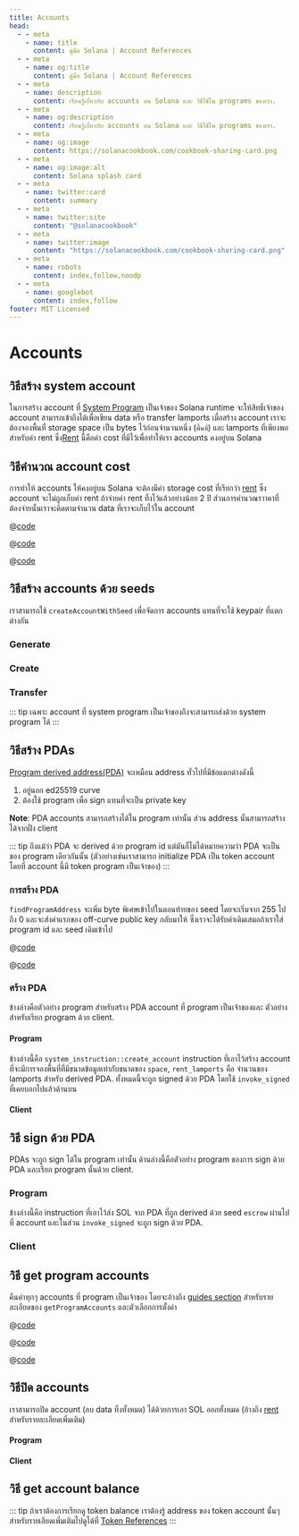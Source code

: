 ```yaml
---
title: Accounts
head:
  - - meta
    - name: title
      content: คู่มือ Solana | Account References
  - - meta
    - name: og:title
      content: คู่มือ Solana | Account References
  - - meta
    - name: description
      content: เรียนรู้เกี่ยวกับ accounts บน Solana และ วิธีใช้ใน programs ของเรา.
  - - meta
    - name: og:description
      content: เรียนรู้เกี่ยวกับ accounts บน Solana และ วิธีใช้ใน programs ของเรา.
  - - meta
    - name: og:image
      content: https://solanacookbook.com/cookbook-sharing-card.png
  - - meta
    - name: og:image:alt
      content: Solana splash card
  - - meta
    - name: twitter:card
      content: summary
  - - meta
    - name: twitter:site
      content: "@solanacookbook"
  - - meta
    - name: twitter:image
      content: "https://solanacookbook.com/cookbook-sharing-card.png"
  - - meta
    - name: robots
      content: index,follow,noodp
  - - meta
    - name: googlebot
      content: index,follow
footer: MIT Licensed
---
```


# Accounts

## วิธีสร้าง system account

ในการสร้าง account ที่ [System Program][1] เป็นเจ้าของ Solana runtime จะให้สิทธิ์เจ้าของ account สามารถเข้าถึงได้เพื่อเขียน data หรือ transfer lamports เมื่อสร้าง account เราจะต้องจองพื้นที่ storage space เป็น bytes ไว้ก่อนจำนวนหนึ่ง (`พื้นที่`) และ lamports ที่เพียงพอสำหรับค่า rent ซึ่ง[Rent][2] นี้คือค่า cost ที่มีไว้เพื่อทำให้เรา accounts คงอยู่บน Solana

<SolanaCodeGroup>
  <SolanaCodeGroupItem title="TS" active>

  <template v-slot:default>

@[code](@/code/accounts/create-system-account/create-system-account.en.ts)

  </template>

  <template v-slot:preview>

@[code](@/code/accounts/create-system-account/create-system-account.preview.en.ts)

  </template>

  </SolanaCodeGroupItem>
  <SolanaCodeGroupItem title="Rust">

  <template v-slot:default>

@[code](@/code/accounts/create-system-account/create-system-account.en.rs)

  </template>

  <template v-slot:preview>

@[code](@/code/accounts/create-system-account/create-system-account.preview.en.rs)

  </template>

  </SolanaCodeGroupItem>
</SolanaCodeGroup>

## วิธีคำนวณ account cost

การทำให้ accounts ให้คงอยู่บน Solana จะต้องมีค่า storage cost ที่เรียกว่า [rent][2] ซึ่ง account จะไม่ถูกเก็บค่า rent ถ้าจ่ายค่า rent ทิ้งไว้แล้วอย่างน้อย 2 ปี ส่วนการคำนวณราาคาที่ต้องจ่ายนั้นเราจะคิดตามจำนวน data ที่เราจะเก็บไว้ใน account

<CodeGroup>
  <CodeGroupItem title="TS" active>

@[code](@/code/accounts/rent-exemption/rent-exemption.en.ts)

  </CodeGroupItem>

  <CodeGroupItem title="Rust">

@[code](@/code/accounts/rent-exemption/rent-exemption.en.rs)

  </CodeGroupItem>

  <CodeGroupItem title="CLI">

@[code](@/code/accounts/rent-exemption/rent-exemption.en.sh)

  </CodeGroupItem>
</CodeGroup>

## วิธีสร้าง accounts ด้วย seeds

เราสามารถใช้ `createAccountWithSeed` เพื่อจัดการ accounts แทนที่จะใช้ keypair ที่แตกต่างกัน

### Generate

<SolanaCodeGroup>
  <SolanaCodeGroupItem title="TS" active>

  <template v-slot:default>

@[code](@/code/accounts/create-account-with-seed/generate/main.en.ts)

  </template>

  <template v-slot:preview>

@[code](@/code/accounts/create-account-with-seed/generate/main.preview.en.ts)

  </template>

  </SolanaCodeGroupItem>

  <SolanaCodeGroupItem title="Rust">

  <template v-slot:default>

@[code](@/code/accounts/create-account-with-seed/generate/main.en.rs)

  </template>

  <template v-slot:preview>

@[code](@/code/accounts/create-account-with-seed/generate/main.preview.en.rs)

  </template>
  </SolanaCodeGroupItem>
</SolanaCodeGroup>

### Create

<SolanaCodeGroup>
  <SolanaCodeGroupItem title="TS" active>

  <template v-slot:default>

@[code](@/code/accounts/create-account-with-seed/creation/main.en.ts)

  </template>

  <template v-slot:preview>

@[code](@/code/accounts/create-account-with-seed/creation/main.preview.en.ts)

  </template>

  </SolanaCodeGroupItem>

  <SolanaCodeGroupItem title="Rust" active>

  <template v-slot:default>

@[code](@/code/accounts/create-account-with-seed/creation/main.en.rs)

  </template>

  <template v-slot:preview>

@[code](@/code/accounts/create-account-with-seed/creation/main.preview.en.rs)

  </template>

  </SolanaCodeGroupItem>
</SolanaCodeGroup>

### Transfer

<SolanaCodeGroup>
  <SolanaCodeGroupItem title="TS" active>

  <template v-slot:default>

@[code](@/code/accounts/create-account-with-seed/transfer/main.en.ts)

  </template>

  <template v-slot:preview>

@[code](@/code/accounts/create-account-with-seed/transfer/main.preview.en.ts)

  </template>

  </SolanaCodeGroupItem>
</SolanaCodeGroup>

::: tip
เฉพาะ account ที่ system program เป็นเจ้าของถึงจะสามารถส่งด้วย system program ได้
:::

## วิธีสร้าง PDAs

[Program derived address(PDA)][3] จะเหมือน address ทั่วไปที่มีข้อแตกต่างดังนี้

1. อยู่นอก ed25519 curve
2. ต้องใช้ program เพื่อ sign แทนที่จะเป็น private key

**Note**: PDA accounts สามารถสร้างได้ใน program เท่านั้น ส่วน address นั้นสามารถสร้างได้จากฝั่ง client

::: tip
ถึงแม้ว่า PDA จะ derived ด้วย program id แต่มันก็ไม่ได้หมายความว่า PDA จะเป็นของ program เดียวกันนั้น (ตัวอย่างเช่นเราสามารถ initialize PDA เป็น token account โดยที่ account นี้มี token program เป็นเจ้าของ)
:::

### การสร้าง PDA

`findProgramAddress` จะเพิ่ม byte พิเศษเข้าไปในตอนท้ายของ seed โดยจะเริ่มจาก 255 ไปถึง 0 และจะส่งค่าแรกของ off-curve public key กลับมาให้  ซึ่งเราจะได้รับค่าเดิมเสมอถ้าเราใส่ program id และ seed เดิมเข้าไป

<CodeGroup>
  <CodeGroupItem title="TS" active>

@[code](@/code/accounts/program-derived-address/derived-a-pda/find-program-address.en.ts)

  </CodeGroupItem>

  <CodeGroupItem title="Rust">

@[code](@/code/accounts/program-derived-address/derived-a-pda/find-program-address.en.rs)

  </CodeGroupItem>
</CodeGroup>

### ศร้าง PDA

ข้างล่างคือตัวอย่าง program สำหรับสร้าง PDA account ที่ program เป็นเจ้าของและ ตัวอย่างสำหรับเรียก program ด้วย client.

#### Program

ข้างล่างนี้คือ `system_instruction::create_account` instruction ที่เอาไว้สร้าง account ที่จะมีการจองพื้นที่ที่มีขนาดข้อมูลเท่ากับขนาดของ `space`, `rent_lamports` คือ จำนวนของ lamports สำหรับ derived PDA. ทั้งหมดนี้จะถูก signed ด้วย PDA โดยใช้ `invoke_signed` ที่เคยบอกไปแล้วด้านบน

<SolanaCodeGroup>
  <SolanaCodeGroupItem title="rust" active>

  <template v-slot:default>

@[code](@/code/accounts/program-derived-address/create-a-pda/program/src/lib.rs)

  </template>

  <template v-slot:preview>

@[code](@/code/accounts/program-derived-address/create-a-pda/program/src/lib.preview.rs)

  </template>

  </SolanaCodeGroupItem>
</SolanaCodeGroup>

#### Client

<SolanaCodeGroup>
  <SolanaCodeGroupItem title="TS" active>

  <template v-slot:default>

@[code](@/code/accounts/program-derived-address/create-a-pda/client/main.en.ts)

  </template>

  <template v-slot:preview>

@[code](@/code/accounts/program-derived-address/create-a-pda/client/main.preview.en.ts)

  </template>

  </SolanaCodeGroupItem>
</SolanaCodeGroup>

## วิธี sign ด้วย PDA

PDAs จะถูก sign ได้ใน program เท่านั้น ด้านล่างนี้คือตัวอย่าง program
ของการ sign ด้วย PDA และเรียก program นั้นด้วย client.

### Program

ข้างล่างนี้คือ instruction ที่เอาไว้ส่ง SOL จาก PDA ที่ถูก derived ด้วย seed `escrow` ผ่านไปที่ account และในส่วน `invoke_signed` จะถูก sign ด้วย PDA.

<SolanaCodeGroup>
  <SolanaCodeGroupItem title="Rust" active>

  <template v-slot:default>

@[code](@/code/accounts/program-derived-address/sign-a-pda/program/src/lib.rs)

  </template>

  <template v-slot:preview>

@[code](@/code/accounts/program-derived-address/sign-a-pda/program/src/lib.preview.rs)

  </template>

  </SolanaCodeGroupItem>
</SolanaCodeGroup>

### Client

<SolanaCodeGroup>
  <SolanaCodeGroupItem title="TS" active>

  <template v-slot:default>

@[code](@/code/accounts/program-derived-address/sign-a-pda/client/main.en.ts)

  </template>

  <template v-slot:preview>

@[code](@/code/accounts/program-derived-address/sign-a-pda/client/main.preview.en.ts)

  </template>

  </SolanaCodeGroupItem>
</SolanaCodeGroup>

## วิธี get program accounts

คืนค่าทุกๆ accounts ที่ program เป็นเจ้าของ โดยจะอ้างถึง [guides section](../guides/get-program-accounts.md) สำหรับรายละเอียดของ `getProgramAccounts` และตัวเลือกการตั้งค่า

<CodeGroup>
  <CodeGroupItem title="TS" active>

@[code](@/code/get-program-accounts/basic/basic.en.ts)

  </CodeGroupItem>

  <CodeGroupItem title="Rust">

@[code](@/code/get-program-accounts/basic/basic.en.rs)

  </CodeGroupItem>
  <CodeGroupItem title="CLI">

@[code](@/code/get-program-accounts/basic/basic.en.sh)

  </CodeGroupItem>
</CodeGroup>

## วิธีปิด accounts

เราสามารถปิด account (ลบ data ทิ้งทั้งหมด) ได้ด้วยการเอา SOL ออกทั้งหมด (อ้างถึง [rent][2] สำหรับรายละเอียดเพิ่มเติม)

#### Program


<SolanaCodeGroup>
  <SolanaCodeGroupItem title="rust" active>

  <template v-slot:default>

@[code](@/code/accounts/close-account/program/src/lib.rs)

  </template>

  <template v-slot:preview>

@[code](@/code/accounts/close-account/program/src/lib.preview.rs)

  </template>

  </SolanaCodeGroupItem>
</SolanaCodeGroup>

#### Client

<SolanaCodeGroup>
  <SolanaCodeGroupItem title="TS" active>

  <template v-slot:default>

@[code](@/code/accounts/close-account/client/main.en.ts)

  </template>

  <template v-slot:preview>

@[code](@/code/accounts/close-account/client/main.preview.en.ts)

  </template>

  </SolanaCodeGroupItem>
</SolanaCodeGroup>

## วิธี get account balance

<SolanaCodeGroup>
  <SolanaCodeGroupItem title="TS" active>

  <template v-slot:default>

@[code](@/code/accounts/get-balance/main.en.ts)

  </template>

  <template v-slot:preview>

@[code](@/code/accounts/get-balance/main.preview.en.ts)

  </template>

  </SolanaCodeGroupItem>
  <SolanaCodeGroupItem title="Rust">

  <template v-slot:default>

@[code](@/code/accounts/get-balance/main.en.rs)

  </template>

  <template v-slot:preview>

@[code](@/code/accounts/get-balance/main.preview.en.rs)

  </template>
  
  </SolanaCodeGroupItem>

  <SolanaCodeGroupItem title="Python">

  <template v-slot:default>

@[code](@/code/accounts/get-balance/main.en.py)

  </template>

  <template v-slot:preview>

@[code](@/code/accounts/get-balance/main.preview.en.py)

  </template>

  </SolanaCodeGroupItem>
</SolanaCodeGroup>

::: tip
ถ้าเราต้องการเรียกดู token balance เราต้องรู้ address ของ token account นั้นๆ สำหรับรายเอียดเพิ่มเติมไปดูได้ที่ [Token References](token.md)
:::

[1]: https://docs.solana.com/developing/clients/javascript-reference#systemprogram
[2]: https://docs.solana.com/developing/programming-model/accounts#rent
[3]: https://docs.solana.com/developing/programming-model/calling-between-programs#program-derived-addresses

